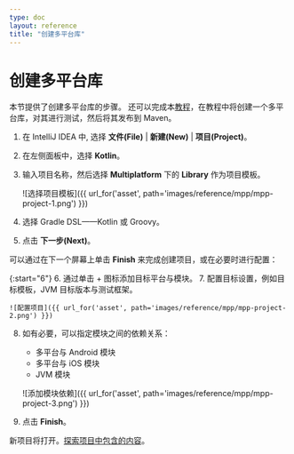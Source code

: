```yaml
---
type: doc
layout: reference
title: "创建多平台库"
---
```


# 创建多平台库

本节提供了创建多平台库的步骤。
还可以完成本[教程](../tutorials/mpp/multiplatform-library.html)，在教程中将创建一个多平台库，对其进行测试，然后将其发布到 Maven。

1. 在 IntelliJ IDEA 中, 选择 **文件(File)** \| **新建(New)** \| **项目(Project)**。
2. 在左侧面板中，选择 **Kotlin**。
3. 输入项目名称，然后选择 **Multiplatform** 下的 **Library** 作为项目模板。

    ![选择项目模板]({{ url_for('asset', path='images/reference/mpp/mpp-project-1.png') }})

4. 选择 Gradle DSL——Kotlin 或 Groovy。
5. 点击 **下一步(Next)**。

可以通过在下一个屏幕上单击 **Finish** 来完成创建项目，或在必要时进行配置：

{:start="6"}
6. 通过单击 + 图标添加目标平台与模块。
7. 配置目标设置，例如目标模板，JVM 目标版本与测试框架。

    ![配置项目]({{ url_for('asset', path='images/reference/mpp/mpp-project-2.png') }})

8. 如有必要，可以指定模块之间的依赖关系：
    *   多平台与 Android 模块
    *   多平台与 iOS 模块
    *   JVM 模块  
    
    ![添加模块依赖]({{ url_for('asset', path='images/reference/mpp/mpp-project-3.png') }})

9. 点击 **Finish**。

新项目将打开。[探索项目中包含的内容](mpp-discover-project.html)。

